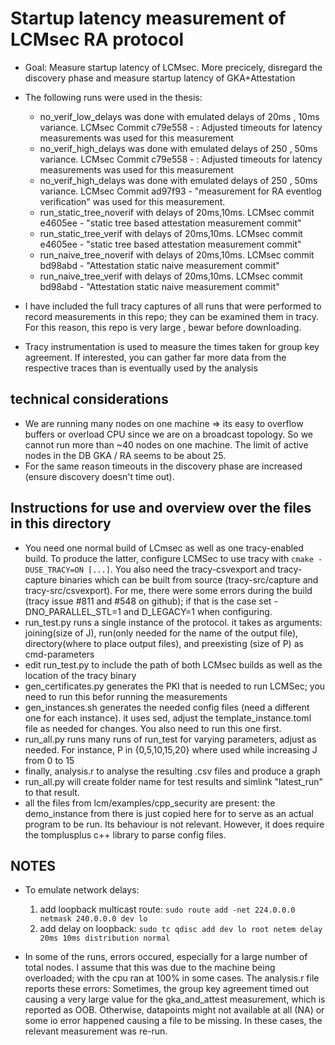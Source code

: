 # Startup latency measurement of LCMsec RA protocol

* Goal: Measure startup latency of LCMsec. More precicely, disregard the discovery phase and measure startup latency of GKA+Attestation

* The following runs were used in the thesis:
    * no_verif_low_delays was done with emulated delays of 20ms , 10ms variance. LCMsec Commit c79e558 - : Adjusted timeouts for latency measurements was used for this measurement
    * no_verif_high_delays was done with emulated delays of 250 , 50ms variance. LCMsec Commit c79e558 - : Adjusted timeouts for latency measurements was used for this measurement
    * no_verif_high_delays was done with emulated delays of 250 , 50ms variance. LCMsec Commit  ad97f93 - "measurement for RA eventlog verification" was used for this measurement.
    * run_static_tree_noverif with delays of 20ms,10ms. LCMsec commit e4605ee - "static tree based attestation measurement commit"
    * run_static_tree_verif with delays of 20ms,10ms. LCMsec commit e4605ee - "static tree based attestation measurement commit"
    * run_naive_tree_noverif with delays of 20ms,10ms. LCMsec commit bd98abd - "Attestation static naive measurement commit" 
    * run_naive_tree_verif with delays of 20ms,10ms. LCMsec commit bd98abd - "Attestation static naive measurement commit" 
    
* I have included the full tracy captures of all runs that were performed to record measurements in this repo; they can be examined them in tracy. For this reason, this repo is very large , bewar before downloading.

* Tracy instrumentation is used to measure the times taken for group key agreement. If interested, you can gather far more data from the respective traces than is eventually used by the analysis

## technical considerations

* We are running many nodes on one machine => its easy to overflow buffers or overload CPU since we are on a broadcast topology. So we cannot run more than ~40 nodes on one machine. The limit of active nodes in the DB GKA / RA seems to be about 25.
* For the same reason timeouts in the discovery phase are increased (ensure discovery doesn't time out).

## Instructions for use and overview over the files in this directory
* You need one normal build of LCmsec as well as one tracy-enabled build. To produce the latter, configure LCMSec to use tracy with `cmake -DUSE_TRACY=ON [...]`. You also need the tracy-csvexport and tracy-capture binaries which can be built from source (tracy-src/capture and tracy-src/csvexport). For me, there were some errors during the build (tracy issue #811 and #548 on github); if that is the case set -DNO_PARALLEL_STL=1 and D_LEGACY=1 when configuring.
* run_test.py runs a single instance of the protocol. it takes as arguments: joining(size of J), run(only needed for the name of the output file), directory(where to place output files), and preexisting (size of P) as cmd-parameters
* edit run_test.py to include the path of both LCMsec builds as well as the location of the tracy binary
* gen_certificates.py generates the PKI that is needed to run LCMSec; you need to run this befor running the measurements
* gen_instances.sh generates the needed config files (need a different one for each instance). it uses sed, adjust the template_instance.toml file as needed for changes. You also need to run this one first.
* run_all.py runs many runs of run_test for varying parameters, adjust as needed. For instance, P in {0,5,10,15,20} where used while increasing J from 0 to 15
* finally, analysis.r to analyse the resulting .csv files and produce a graph
* run_all.py will create folder name for test results and simlink "latest_run" to that result.
* all the files from lcm/examples/cpp_security are present: the demo_instance from there is just copied here for to serve as an actual program to be run. Its behaviour is not relevant. However, it does require the tomplusplus c++ library to parse config files.

## NOTES

* To emulate network delays:
    1. add loopback multicast route: `sudo route add -net 224.0.0.0 netmask 240.0.0.0 dev lo`
    2. add delay on loopback: `sudo tc qdisc add dev lo root netem delay 20ms 10ms distribution normal`

* In some of the runs, errors occured, especially for a large number of total nodes. I assume that this was due to the machine being overloaded; with the cpu ran at 100% in some cases. The analysis.r file reports these errors: Sometimes, the group key agreement timed out causing a very large value for the gka_and_attest measurement, which is reported as OOB. Otherwise, datapoints might not available at all (NA) or some io error happened causing a file to be missing. In these cases, the relevant measurement was re-run.
